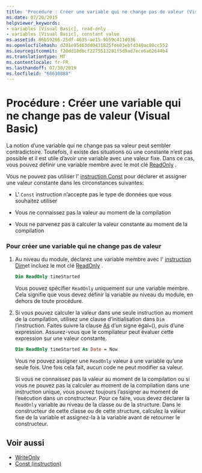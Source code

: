 ```yaml
---
title: 'Procédure : Créer une variable qui ne change pas de valeur (Visual Basic)'
ms.date: 07/20/2015
helpviewer_keywords:
- variables [Visual Basic], read-only
- variables [Visual Basic], constant value
ms.assetid: 86b59266-25df-4635-ae15-9b59c411d036
ms.openlocfilehash: d201e95463dd0431825fee03ebfd340ac80cc552
ms.sourcegitcommit: f20dd18dbcf2275513281f5d9ad7ece6a62644b4
ms.translationtype: MT
ms.contentlocale: fr-FR
ms.lasthandoff: 07/30/2019
ms.locfileid: "68630888"
---
```

# <a name="how-to-create-a-variable-that-does-not-change-in-value-visual-basic"></a>Procédure : Créer une variable qui ne change pas de valeur (Visual Basic)

La notion d’une variable qui ne change pas sa valeur peut sembler contradictoire. Toutefois, il existe des situations où une constante n’est pas possible et il est utile d’avoir une variable avec une valeur fixe. Dans ce cas, vous pouvez définir une variable membre avec le mot clé [ReadOnly](../../../../visual-basic/language-reference/modifiers/readonly.md) .

Vous ne pouvez pas utiliser l' [instruction Const](../../../../visual-basic/language-reference/statements/const-statement.md) pour déclarer et assigner une valeur constante dans les circonstances suivantes:

- L' `Const` instruction n’accepte pas le type de données que vous souhaitez utiliser

- Vous ne connaissez pas la valeur au moment de la compilation

- Vous ne parvenez pas à calculer la valeur constante au moment de la compilation

### <a name="to-create-a-variable-that-does-not-change-in-value"></a>Pour créer une variable qui ne change pas de valeur

1. Au niveau du module, déclarez une variable membre avec l' [instruction Dim](../../../../visual-basic/language-reference/statements/dim-statement.md)et incluez le mot clé [ReadOnly](../../../../visual-basic/language-reference/modifiers/readonly.md) .

    ```vb
    Dim ReadOnly timeStarted
    ```

    Vous pouvez spécifier `ReadOnly` uniquement sur une variable membre. Cela signifie que vous devez définir la variable au niveau du module, en dehors de toute procédure.

2. Si vous pouvez calculer la valeur dans une seule instruction au moment de la compilation, utilisez une clause d’initialisation dans `Dim` l’instruction. Faites suivre la clause [As](../../../../visual-basic/language-reference/statements/as-clause.md) d’un signe égal`=`(), puis d’une expression. Assurez-vous que le compilateur peut évaluer cette expression sur une valeur constante.

    ```vb
    Dim ReadOnly timeStarted As Date = Now
    ```

    Vous ne pouvez assigner une `ReadOnly` valeur à une variable qu’une seule fois. Une fois cela fait, aucun code ne peut modifier sa valeur.

    Si vous ne connaissez pas la valeur au moment de la compilation ou si vous ne pouvez pas la calculer au moment de la compilation dans une instruction unique, vous pouvez toujours l’assigner au moment de l’exécution dans un constructeur. Pour ce faire, vous devez déclarer la `ReadOnly` variable au niveau de la classe ou de la structure. Dans le constructeur de cette classe ou de cette structure, calculez la valeur fixe de la variable et assignez-la à la variable avant de retourner le constructeur.

## <a name="see-also"></a>Voir aussi

- [WriteOnly](../../../../visual-basic/language-reference/modifiers/writeonly.md)
- [Const (instruction)](../../../../visual-basic/language-reference/statements/const-statement.md)
